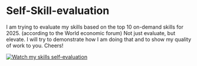 # Self-Skill-evaluation
I am trying to evaluate my skills based on the top 10 on-demand skills for 2025. (according to the World economic forum) Not just evaluate, but elevate. I will try to demonstrate how I am doing that and to show my quality of work to you. Cheers!


[![Watch my skills self-evaluation](https://img.youtube.com/vi/)](https://youtu.be/7InM7vaz7-o?si=I_QEhsLniF4UXDCE)

